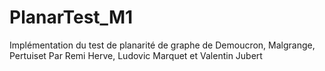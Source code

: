 # PlanarTest_M1

Implémentation du test de planarité de graphe de Demoucron, Malgrange, Pertuiset
Par Remi Herve, Ludovic Marquet et Valentin Jubert
